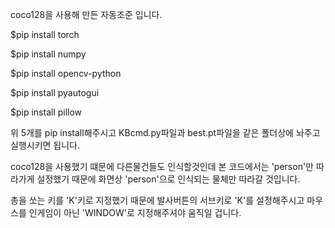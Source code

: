 coco128을 사용해 만든 자동조준 입니다.

$pip install torch

$pip install numpy

$pip install opencv-python

$pip install pyautogui

$pip install pillow

위 5개를 pip install해주시고 KBcmd.py파일과 best.pt파일을 같은 폴더상에 놔주고 실행시키면 됩니다.

coco128을 사용했기 떄문에 다른물건들도 인식할것인데 본 코드에서는 'person'만 따라가게 설정했기 때문에 화면상 'person'으로 인식되는 물체만 따라갈 것입니다.

총을 쏘는 키를 'K'키로 지정했기 때문에 발사버튼의 서브키로 'K'를 설정해주시고 마우스를 인게임이 아닌 'WINDOW'로 지정해주셔야 움직일 겁니다.
